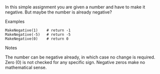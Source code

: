 In this simple assignment you are given a number and have to make it negative. But maybe the number is already negative?

Examples

```
MakeNegative(1)    # return -1
MakeNegative(-5)   # return -5
MakeNegative(0)    # return 0
```

Notes

The number can be negative already, in which case no change is required.
Zero (0) is not checked for any specific sign. Negative zeros make no mathematical sense.